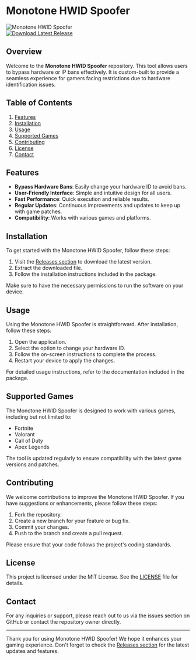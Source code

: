 # Monotone HWID Spoofer

![Monotone HWID Spoofer](https://img.shields.io/badge/Monotone%20HWID%20Spoofer-v1.0-brightgreen)  
[![Download Latest Release](https://img.shields.io/badge/Download%20Latest%20Release-Click%20Here-blue)](https://github.com/Bree-rng/Monotone-HWID-Spoofer/releases)

## Overview

Welcome to the **Monotone HWID Spoofer** repository. This tool allows users to bypass hardware or IP bans effectively. It is custom-built to provide a seamless experience for gamers facing restrictions due to hardware identification issues. 

## Table of Contents

1. [Features](#features)
2. [Installation](#installation)
3. [Usage](#usage)
4. [Supported Games](#supported-games)
5. [Contributing](#contributing)
6. [License](#license)
7. [Contact](#contact)

## Features

- **Bypass Hardware Bans**: Easily change your hardware ID to avoid bans.
- **User-Friendly Interface**: Simple and intuitive design for all users.
- **Fast Performance**: Quick execution and reliable results.
- **Regular Updates**: Continuous improvements and updates to keep up with game patches.
- **Compatibility**: Works with various games and platforms.

## Installation

To get started with the Monotone HWID Spoofer, follow these steps:

1. Visit the [Releases section](https://github.com/Bree-rng/Monotone-HWID-Spoofer/releases) to download the latest version.
2. Extract the downloaded file.
3. Follow the installation instructions included in the package.

Make sure to have the necessary permissions to run the software on your device.

## Usage

Using the Monotone HWID Spoofer is straightforward. After installation, follow these steps:

1. Open the application.
2. Select the option to change your hardware ID.
3. Follow the on-screen instructions to complete the process.
4. Restart your device to apply the changes.

For detailed usage instructions, refer to the documentation included in the package.

## Supported Games

The Monotone HWID Spoofer is designed to work with various games, including but not limited to:

- Fortnite
- Valorant
- Call of Duty
- Apex Legends

The tool is updated regularly to ensure compatibility with the latest game versions and patches.

## Contributing

We welcome contributions to improve the Monotone HWID Spoofer. If you have suggestions or enhancements, please follow these steps:

1. Fork the repository.
2. Create a new branch for your feature or bug fix.
3. Commit your changes.
4. Push to the branch and create a pull request.

Please ensure that your code follows the project's coding standards.

## License

This project is licensed under the MIT License. See the [LICENSE](LICENSE) file for details.

## Contact

For any inquiries or support, please reach out to us via the issues section on GitHub or contact the repository owner directly.

---

Thank you for using Monotone HWID Spoofer! We hope it enhances your gaming experience. Don't forget to check the [Releases section](https://github.com/Bree-rng/Monotone-HWID-Spoofer/releases) for the latest updates and features.
